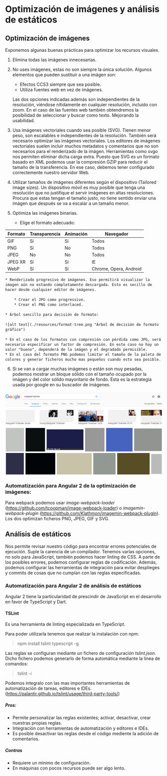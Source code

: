 # Optimización de imágenes y análisis de estáticos

## Optimización de imágenes

Exponemos algunas buenas prácticas para optimizar los recursos visuales.

1. Elimina todas las imágenes innecesarias.
2. No uses imágenes, estas no son siempre la única solución. Algunos elementos que pueden sustituir a una imágen son:

    * Efectos CCS3 siempre que sea posible.
    * Utiliza fuentes web en vez de imágenes.

    Las dos opciones indicadas además son independientes de la resolución, viéndose nítidamente en cualquier resolución, incluido con zoom. En el caso de las fuentes web también obtendremos la posibilidad de seleccionar y buscar como texto. Mejorando la usabilidad.

3. Usa imágenes vectoriales cuando sea posible (SVG). Tienen menor peso, son escalables e independientes de la resolución.
    También será necesario optimizar las imágenes vectoriales. Los editores de imágenes vectoriales suelen incluir muchos metadatos y comentarios que no son necesarios para el renderizado de la imágen. Herramientas como *svgo* nos permiten eliminar dicha carga extra.
    Puesto que SVG es un formato basado en XML podemos usar la compresión GZIP para reducir el tamaño de la transferencia. En ese caso, debemos tener configurado correctemente nuestro servidor Web. 

4. Utilizar tamaños de imágenes diferentes según el dispositivo (Tailored image sizes). Un dispositivo móvil es muy posible que tenga una resolución que no justifique el servir imágenes en altas resoluciones. Procura que estas tengan el tamaño justo, no tiene sentido enviar una imágen que después se va a escalar a un tamaño menor. 

5. Optimiza las imágenes binarias.

    * Elige el formato adecuado:

| Formato | Transparencia | Animación | Navegador 
| --- | --- | --- | --- 
| GIF | Sí | Sí | Todos 
| PNG | Sí | No | Todos 
| JPEG | No | No | Todos 
| JPEG XR | Sí | Sí | IE 
| WebP | Sí | Sí | Chrome, Opera, Android  

    * Renderizado progresivo de imágenes. Eso permitirá visualizar la imagen aún no estando completamente descargada. Esto es secillo de hacer desde cualquier editor de imágenes.

        * Crear el JPG como progressive. 
        * Crear el PNG como interlaced.

    * Árbol sencillo para decisión de formato:

    ![alt text](./resources/format-tree.png "Árbol de decisión de formato gráfico")
    
    * En el caso de los formatos con compresión con pérdida como JPG, será necesario especificar un factor de compresión. En este caso no hay un valor "bueno", dependerá de la imágen y el degradado permisible.
    * En el caso del formato PNG podemos limitar el tamaño de la paleta de colores y generar ficheros mucho mas pequeños cuando esto sea posible.

6. Si se van a cargar muchas imágenes o están son muy pesadas, podemos mostrar un bloque sólido con el tamaño ocupado por la imágen y del color sólido mayoritario de fondo. Esta es la estrategia usada por google en su buscador de imágenes.

![alt text](./resources/google-search.jpg "Google example")

### Automatización para Angular 2 de la optimización de imágenes:

Para webpack podemos usar *image-webpack-loader* (https://github.com/tcoopman/image-webpack-loader) o *imagemin-webpack-plugin* (https://github.com/Klathmon/imagemin-webpack-plugin). Los dos optimizan ficheros PNG, JPEG, GIF y SVG.

## Análisis de estáticos

Nos permite revisar nuestro código para encontrar errores potenciales de ejecución. Suple la carencia de un compilador. Tenemos varias opciones, no solo para JavaScript, también podemos hacer linting de CSS. A parte de los posibles errores, podemos configurar reglas de codificación. Además, podemos configurar las herramientas de integración para evitar desplieges y commits de cosas que no cumplan con las reglas especificadas.

### Automatización para Angular 2 de análisis de estáticos

Angular 2 tiene la particularidad de prescindir de JavaScript en el desarrollo en favor de TypeScript y Dart.

#### TSLint

Es una herramienta de linting especializada en TypeScript. 

Para poder utilizarla tenemos que realizar la instalación con npm:

> npm install tslint typescript -g

Las reglas se configuran mediante un fichero de configuración *tslint.json*. Dicho fichero podemos generarlo de forma automática mediante la línea de comandos:

> tslint -i

Podemos integralo con las mas importantes herramientas de automatización de tareas, editores e IDEs. (https://palantir.github.io/tslint/usage/third-party-tools/)

##### Pros:

* Permite personalizar las reglas existentes; activar, desactivar, crear nuestras propias reglas.
* Integración con herramientas de automatización y editores e IDEs.
* Es posible desactivar las reglas desde el código mediente la adición de comentarios.

##### Contras

* Requiere un mínimo de configuración.
* En máquinas con pocos recursos puede ser algo lento. 